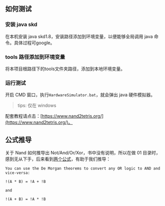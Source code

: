 ## 如何测试
### 安装 java skd
在本机安装 java skd1.8，安装路径添加到环境变量，以便能够全局调用 java 命令。具体过程可google。

### tools 路径添加到环境变量
将本项目根路径下的tools文件夹路径，添加到本地环境变量。

### 运行测试
开启 CMD 窗口，执行`HardwareSimulator.bat`，就会弹出 java 硬件模拟器。

>tips: 仅在 windows

配套教程请点击：[https://www.nand2tetris.org/](https://www.nand2tetris.org/)。


## 公式推导
关于 Nand 如何推导出 Not/And/Or/Xor，书中没有说明，所以在做 01 目录时，感到无从下手，后来看到[两个公式](https://electronics.stackexchange.com/questions/360361/convert-and-or-gate-to-only-nand-gates)，有助于我们推导：
````
You can use the De Morgan theorems to convert any OR logic to AND and vice-versa:

!(A * B) = !A + !B

and

!(A + B) = !A * !B
````
